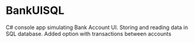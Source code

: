 # BankUISQL
C# console app simulating Bank Account UI. Storing and reading data in SQL database. Added option with transactions between accounts
